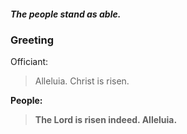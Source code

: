 ##### The people stand as able.
### Greeting

Officiant:
> Alleluia. Christ is risen.

**People:**
> **The Lord is risen indeed. Alleluia.**
